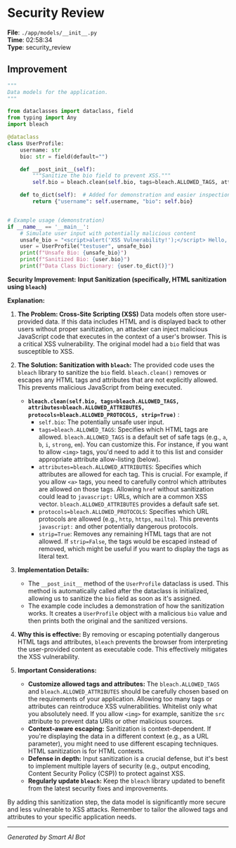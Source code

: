 # Security Review

**File**: `./app/models/__init__.py`  
**Time**: 02:58:34  
**Type**: security_review

## Improvement

```python
"""
Data models for the application.
"""

from dataclasses import dataclass, field
from typing import Any
import bleach

@dataclass
class UserProfile:
    username: str
    bio: str = field(default="")

    def __post_init__(self):
        """Sanitize the bio field to prevent XSS."""
        self.bio = bleach.clean(self.bio, tags=bleach.ALLOWED_TAGS, attributes=bleach.ALLOWED_ATTRIBUTES, protocols=bleach.ALLOWED_PROTOCOLS, strip=True)

    def to_dict(self):  # Added for demonstration and easier inspection
        return {"username": self.username, "bio": self.bio}


# Example usage (demonstration)
if __name__ == '__main__':
    # Simulate user input with potentially malicious content
    unsafe_bio = "<script>alert('XSS Vulnerability!');</script> Hello, <b>World</b>!  <a href='javascript:void(0)'>Click me</a>"
    user = UserProfile("testuser", unsafe_bio)
    print(f"Unsafe Bio: {unsafe_bio}")
    print(f"Sanitized Bio: {user.bio}")
    print(f"Data Class Dictionary: {user.to_dict()}")

```

**Security Improvement:**  **Input Sanitization (specifically, HTML sanitization using `bleach`)**

**Explanation:**

1. **The Problem: Cross-Site Scripting (XSS)**  Data models often store user-provided data. If this data includes HTML and is displayed back to other users without proper sanitization, an attacker can inject malicious JavaScript code that executes in the context of a user's browser. This is a critical XSS vulnerability. The original model had a `bio` field that was susceptible to XSS.

2. **The Solution: Sanitization with `bleach`:** The provided code uses the `bleach` library to sanitize the `bio` field.  `bleach.clean()` removes or escapes any HTML tags and attributes that are not explicitly allowed. This prevents malicious JavaScript from being executed.

   - **`bleach.clean(self.bio, tags=bleach.ALLOWED_TAGS, attributes=bleach.ALLOWED_ATTRIBUTES, protocols=bleach.ALLOWED_PROTOCOLS, strip=True)`** :
      - `self.bio`: The potentially unsafe user input.
      - `tags=bleach.ALLOWED_TAGS`: Specifies which HTML tags are allowed. `bleach.ALLOWED_TAGS` is a default set of safe tags (e.g., `a`, `b`, `i`, `strong`, `em`).  You can customize this.  For instance, if you want to allow `<img>` tags, you'd need to add it to this list and consider appropriate attribute allow-listing (below).
      - `attributes=bleach.ALLOWED_ATTRIBUTES`:  Specifies which attributes are allowed for each tag.  This is crucial.  For example, if you allow `<a>` tags, you need to carefully control which attributes are allowed on those tags. Allowing `href` without sanitization could lead to `javascript:` URLs, which are a common XSS vector. `bleach.ALLOWED_ATTRIBUTES` provides a default safe set.
      - `protocols=bleach.ALLOWED_PROTOCOLS`:  Specifies which URL protocols are allowed (e.g., `http`, `https`, `mailto`). This prevents `javascript:` and other potentially dangerous protocols.
      - `strip=True`:  Removes any remaining HTML tags that are not allowed.  If `strip=False`, the tags would be escaped instead of removed, which might be useful if you want to display the tags as literal text.

3. **Implementation Details:**
   - The `__post_init__` method of the `UserProfile` dataclass is used. This method is automatically called after the dataclass is initialized, allowing us to sanitize the `bio` field as soon as it's assigned.
   - The example code includes a demonstration of how the sanitization works. It creates a `UserProfile` object with a malicious `bio` value and then prints both the original and the sanitized versions.

4. **Why this is effective:** By removing or escaping potentially dangerous HTML tags and attributes, `bleach` prevents the browser from interpreting the user-provided content as executable code. This effectively mitigates the XSS vulnerability.

5. **Important Considerations:**
   - **Customize allowed tags and attributes:**  The `bleach.ALLOWED_TAGS` and `bleach.ALLOWED_ATTRIBUTES` should be carefully chosen based on the requirements of your application.  Allowing too many tags or attributes can reintroduce XSS vulnerabilities.  Whitelist only what you absolutely need. If you allow `<img>` for example, sanitize the `src` attribute to prevent data URIs or other malicious sources.
   - **Context-aware escaping:** Sanitization is context-dependent. If you're displaying the data in a different context (e.g., as a URL parameter), you might need to use different escaping techniques.  HTML sanitization is for HTML contexts.
   - **Defense in depth:**  Input sanitization is a crucial defense, but it's best to implement multiple layers of security (e.g., output encoding, Content Security Policy (CSP)) to protect against XSS.
   - **Regularly update `bleach`:** Keep the `bleach` library updated to benefit from the latest security fixes and improvements.

By adding this sanitization step, the data model is significantly more secure and less vulnerable to XSS attacks. Remember to tailor the allowed tags and attributes to your specific application needs.

---
*Generated by Smart AI Bot*
